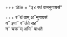 +++
title = "३४ रथं वामनुगायसं"

+++
र᳓थं वाम् अ᳓नुगायसं  
य᳓ इषा᳓ व᳓र्तते सह᳓  
न᳓ चक्र᳓म् अभि᳓ बाधते